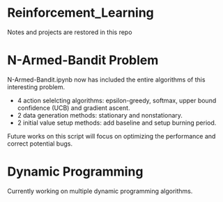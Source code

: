 # Reinforcement_Learning
Notes and projects are restored in this repo

# N-Armed-Bandit Problem
N-Armed-Bandit.ipynb now has included the entire algorithms of this interesting problem.
- 4 action selelcting algorithms: epsilon-greedy, softmax, upper bound confidence (UCB) and gradient ascent.
- 2 data generation methods: stationary and nonstationary.
- 2 initial value setup methods: add baseline and setup burning period.

Future works on this script will focus on optimizing the performance and correct potential bugs.

# Dynamic Programming
Currently working on multiple dynamic programming algorithms.
